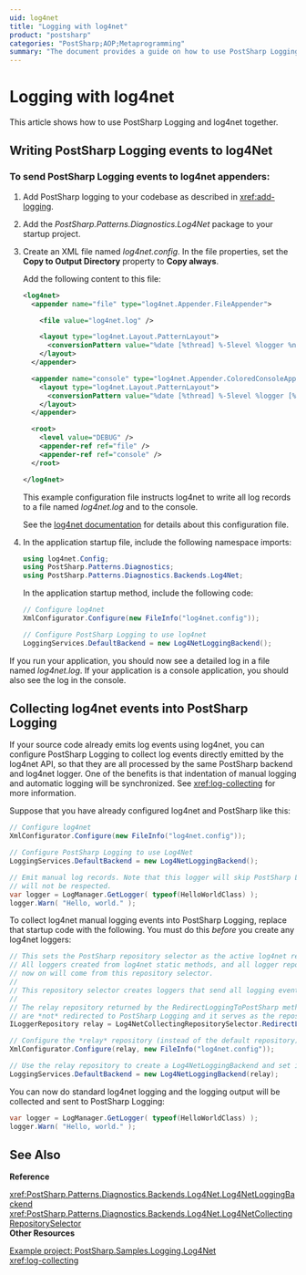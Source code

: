 ```yaml
---
uid: log4net
title: "Logging with log4net"
product: "postsharp"
categories: "PostSharp;AOP;Metaprogramming"
summary: "The document provides a guide on how to use PostSharp Logging and log4net together, including steps to send PostSharp Logging events to log4net appenders and collect log4net events into PostSharp Logging."
---
```

# Logging with log4net

This article shows how to use PostSharp Logging and log4net together.


## Writing PostSharp Logging events to log4Net


### To send PostSharp Logging events to log4net appenders:

1. Add PostSharp logging to your codebase as described in <xref:add-logging>. 


2. Add the *PostSharp.Patterns.Diagnostics.Log4Net* package to your startup project. 


3. Create an XML file named *log4net.config*. In the file properties, set the **Copy to Output Directory** property to **Copy always**. 

    Add the following content to this file:

    ```xml
    <log4net>
      <appender name="file" type="log4net.Appender.FileAppender">
    
        <file value="log4net.log" />
    
        <layout type="log4net.Layout.PatternLayout">
          <conversionPattern value="%date [%thread] %-5level %logger %ndc - %message%newline" />
        </layout>
      </appender>
    
      <appender name="console" type="log4net.Appender.ColoredConsoleAppender">
        <layout type="log4net.Layout.PatternLayout">
          <conversionPattern value="%date [%thread] %-5level %logger [%property{NDC}] - %message%newline" />
        </layout>
      </appender>
    
      <root>
        <level value="DEBUG" />
        <appender-ref ref="file" />
        <appender-ref ref="console" />
      </root>
    
    </log4net>
    ```

    This example configuration file instructs log4net to write all log records to a file named *log4net.log* and to the console. 

    See the [log4net documentation](https://logging.apache.org/log4net/release/manual/configuration.html) for details about this configuration file. 


4. In the application startup file, include the following namespace imports:

    ```csharp
    using log4net.Config;
    using PostSharp.Patterns.Diagnostics;
    using PostSharp.Patterns.Diagnostics.Backends.Log4Net;
    ```

    In the application startup method, include the following code:

    ```csharp
    // Configure log4net
    XmlConfigurator.Configure(new FileInfo("log4net.config"));
    
    // Configure PostSharp Logging to use log4net
    LoggingServices.DefaultBackend = new Log4NetLoggingBackend();
    ```


If you run your application, you should now see a detailed log in a file named *log4net.log*. If your application is a console application, you should also see the log in the console. 


## Collecting log4net events into PostSharp Logging

If your source code already emits log events using log4net, you can configure PostSharp Logging to collect log events directly emitted by the log4net API, so that they are all processed by the same PostSharp backend and log4net logger. One of the benefits is that indentation of manual logging and automatic logging will be synchronized. See <xref:log-collecting> for more information. 

Suppose that you have already configured log4net and PostSharp like this:

```csharp
// Configure log4net
XmlConfigurator.Configure(new FileInfo("log4net.config"));

// Configure PostSharp Logging to use Log4Net
LoggingServices.DefaultBackend = new Log4NetLoggingBackend();

// Emit manual log records. Note that this logger will skip PostSharp Logging, so indentation
// will not be respected.
var logger = LogManager.GetLogger( typeof(HelloWorldClass) );
logger.Warn( "Hello, world." );
```

To collect log4net manual logging events into PostSharp Logging, replace that startup code with the following. You must do this *before* you create any log4net loggers: 

```csharp
// This sets the PostSharp repository selector as the active log4net repository selector.
// All loggers created from log4net static methods, and all logger repositories created from
// now on will come from this repository selector. 
//
// This repository selector creates loggers that send all logging events to PostSharp Logging.
//
// The relay repository returned by the RedirectLoggingToPostSharp method creates loggers that 
// are *not* redirected to PostSharp Logging and it serves as the repository for your final output loggers.
ILoggerRepository relay = Log4NetCollectingRepositorySelector.RedirectLoggingToPostSharp();

// Configure the *relay* repository (instead of the default repository) with your final output appenders:
XmlConfigurator.Configure(relay, new FileInfo("log4net.config"));

// Use the relay repository to create a Log4NetLoggingBackend and set it as the default backend:
LoggingServices.DefaultBackend = new Log4NetLoggingBackend(relay);
```

You can now do standard log4net logging and the logging output will be collected and sent to PostSharp Logging:

```csharp
var logger = LogManager.GetLogger( typeof(HelloWorldClass) );
logger.Warn( "Hello, world." );
```

## See Also

**Reference**

<xref:PostSharp.Patterns.Diagnostics.Backends.Log4Net.Log4NetLoggingBackend>
<br><xref:PostSharp.Patterns.Diagnostics.Backends.Log4Net.Log4NetCollectingRepositorySelector>
<br>**Other Resources**

[Example project: PostSharp.Samples.Logging.Log4Net](https://samples.postsharp.net/f/PostSharp.Samples.Logging.Log4Net/)
<br><xref:log-collecting>
<br>
